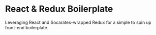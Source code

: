 
# React & Redux Boilerplate

Leveraging React and Socarates-wrapped Redux for a simple to spin up front-end boilerplate.
